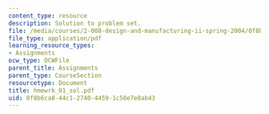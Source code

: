 ```yaml
---
content_type: resource
description: Solution to problem set.
file: /media/courses/2-008-design-and-manufacturing-ii-spring-2004/0f8b6ca844c1274044591c58e7e8ab43_hmewrk_01_sol.pdf
file_type: application/pdf
learning_resource_types:
- Assignments
ocw_type: OCWFile
parent_title: Assignments
parent_type: CourseSection
resourcetype: Document
title: hmewrk_01_sol.pdf
uid: 0f8b6ca8-44c1-2740-4459-1c58e7e8ab43
---
```

